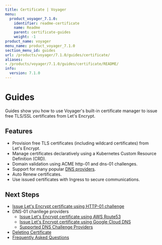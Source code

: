 ```yaml
---
title: Certificate | Voyager
menu:
  product_voyager_7.1.0:
    identifier: readme-certificate
    name: Readme
    parent: certificate-guides
    weight: -1
product_name: voyager
menu_name: product_voyager_7.1.0
section_menu_id: guides
url: /products/voyager/7.1.0/guides/certificate/
aliases:
- /products/voyager/7.1.0/guides/certificate/README/
info:
  version: 7.1.0
---
```


# Guides

Guides show you how to use Voyager's built-in certificate manager to issue free TLS/SSL certificates from Let's Encrypt.

## Features
- Provision free TLS certificates (including wildcard certificates) from Let's Encrypt.
- Manage certificates declaratively using a Kubernetes Custom Resource Definition (CRD).
- Domain validation using ACME http-01 and dns-01 challenges.
- Support for many popular [DNS providers](/products/voyager/7.1.0/guides/certificate/dns/providers).
- Auto Renew certificates.
- Use issued certificates with Ingress to secure communications.

## Next Steps
- [Issue Let's Encrypt certificate using HTTP-01 challenge](/products/voyager/7.1.0/guides/certificate/http/overview)
- DNS-01 chanllege providers
  - [Issue Let's Encrypt certificate using AWS Route53](/products/voyager/7.1.0/guides/certificate/dns/route53)
  - [Issue Let's Encrypt certificate using Google Cloud DNS](/products/voyager/7.1.0/guides/certificate/dns/google-cloud)
  - [Supported DNS Challenge Providers](/products/voyager/7.1.0/guides/certificate/dns/providers)
- [Deleting Certificate](/products/voyager/7.1.0/guides/certificate/delete)
- [Frequently Asked Questions](/products/voyager/7.1.0/guides/certificate/faq)
